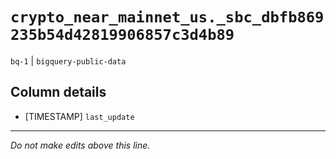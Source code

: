 # `crypto_near_mainnet_us._sbc_dbfb869235b54d42819906857c3d4b89`
`bq-1` | `bigquery-public-data`

## Column details
* [TIMESTAMP] `last_update`

-------------------------------------------------------------------------------
*Do not make edits above this line.*
